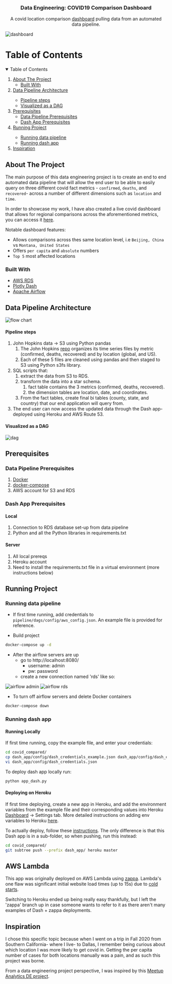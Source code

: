  
 <h3 align="center">Data Engineering: COVID19 Comparison Dashboard</h3>
<p align="center">
	A covid location comparison 
	<a href="https://dashboard.covid19compared.com/">dashboard</a>
	pulling data from an automated data pipeline.
</p>


![dashboard](./images/dashboard_screenshot.png)

# Table of Contents
<details open="open">
	<summary>Table of Contents</summary>
	<ol>
		<li>
			<a href="#about-the-project">About The Project</a>
			<ul>
				<li><a href="#built-with">Built With</a></li>
			</ul>
		</li>
		<li>
			<a href="#data-pipeline-architecture">Data Pipeline Architecture</a>
		</li>
			<ul>
				<li><a href="#pipeline-steps">Pipeline steps</a></li>
				<li><a href="#visualized-as-a-dag">Visualized as a DAG</a></li>
			</ul>
		<li>
			<a href="#prerequisites">Prerequisites</a>
			<ul>
				<li><a href="#data-pipeline-prerequisites">Data Pipeline Prerequisites</a></li>
				<li><a href="#dash-app-prerequisites">Dash App Prerequisites</a></li>
			</ul>
		</li>
		<li><a href="#running-project">Running Project</a></li>
			<ul>
				<li><a href="#running-data-pipeline">Running data pipeline</a></li>
				<li><a href="#running-dash-app">Running dash app</a></li>
			</ul>
		<li><a href="#inspiration">Inspiration</a></li>
	</ol>
</details>


## About The Project

The main purpose of this data engineering project is to create an end to end automated data pipeline that will allow the end user to be able to easily query on three different covid fact metrics - `confirmed`, `deaths`, and `recovered`- across a number of different dimensions such as `location` and `time`.

In order to showcase my work, I have also created a live covid dashboard that allows for regional comparisons across the aforementioned metrics, you can access it [here](https://dashboard.covid19compared.com).

Notable dashboard features:
- Allows comparisons across thes same location level, i.e `Beijing, China` vs `Montana, United States`
- Offers `per capita` and `absolute` numbers
- `Top 5` most affected locations

### Built With
* [AWS RDS](https://aws.amazon.com/rds/)
* [Plotly Dash](https://plotly.com/dash/)
* [Apache Airflow](https://airflow.apache.org/)

## Data Pipeline Architecture 

![flow chart](./images/flow_chart_mermaid.png)

#### Pipeline steps
1. John Hopkins data -> S3 using Python pandas  
	1. The John Hopkins [repo](https://github.com/CSSEGISandData/COVID-19/tree/master/csse_covid_19_data/csse_covid_19_time_series) organizes its time series files by metric (confirmed, deaths, recovered) and by location (global, and US).
	2. Each of these 5 files are cleaned using pandas and then staged to S3 using Python s3fs library.
2. SQL scripts that:
	1. extract the data from S3 to RDS.
	2. transform the data into a star schema.
		1. 	fact table contains the 3 metrics (confirmed, deaths, recovered).
		2. the dimension tables are location, date, and coordinates.
	3. From the fact tables, create final bi tables (county, state, and country) that our end application will query from.
3. The end user can now access the updated data through the Dash app- deployed using Heroku and AWS Route 53.

#### Visualized as a DAG

![dag](./images/dag.png)

## Prerequisites

### Data Pipeline Prerequisites
1. [Docker](https://docs.docker.com/get-docker/)
2. [docker-compose](https://docs.docker.com/compose/install/)
3. AWS account for S3 and RDS

### Dash App Prerequisites

#### Local
1. Connection to RDS database set-up from data pipeline
2. Python and all the Python libraries in requirements.txt

#### Server
1. All local prereqs
2. Heroku account
3. Need to install the requirements.txt file in a virtual environment (more instructions below)

## Running Project

### Running data pipeline
- If first time running, add credentials to `pipeline/dags/config/aws_config.json`. An example file is provided for reference.

- Build project

``` sh
docker-compose up -d
```


* After the  airflow servers are up
	- go to http://localhost:8080/
		- username: admin
		- pw: password 
	- create a new connection named 'rds' like so:

![airflow admin](./images/airflow_admin_connections.png)
![airflow rds](./images/airflow_rds.png)

- To turn off airflow servers and delete Docker containers

``` sh
docker-compose down
```

### Running dash app

#### Running Locally
If first time running, copy the example file, and enter your credentials:
``` sh
cd covid_compared/
cp dash_app/config/dash_credentials_example.json dash_app/config/dash_credentials.json
vi dash_app/config/dash_credentials.json
```

To deploy dash app locally run:
``` python
python app_dash.py
```

#### Deploying on Heroku
If first time deploying, create a new app in Heroku, and add the environment variables from the example file and their corresponding values into Heroku [Dashboard](https://dashboard.heroku.com/apps) -> Settings tab. More detailed instructions on adding env variables to Heroku [here](https://devcenter.heroku.com/articles/config-vars#using-the-heroku-dashboard).

To actually deploy, follow these [instructions](https://dash.plotly.com/deployment).
The only difference is that this Dash app is in a sub-folder, so when pushing, run this instead:
```sh
cd covid_compared/
git subtree push --prefix dash_app/ heroku master
```

## AWS Lambda
This app was originally deployed on AWS Lambda using [zappa](https://github.com/Miserlou/Zappa).
Lambda's one flaw was significant initial website load times (up to 15s) due to [cold starts](https://towardsdatascience.com/avoiding-cold-starts-on-aws-lambda-for-a-long-running-api-request-15b8194f2e01).

Switching to Heroku ended up being really easy thankfully, but I left the 'zappa' branch up in case someone wants to refer to it as there aren't many examples of Dash + zappa deployments.

## Inspiration

I chose this specific topic because when I went on a trip in Fall 2020 from Southern California- where I live- to Dallas, I remember being curious about which location I was more likely to get covid in.  Getting the per capita number of cases for both locations manually was a pain, and as such this project was borne.

From a data engineering project perspective, I was inspired by this [Meetup Analytics DE project](https://josephwibowo.github.io/Meetup_Analytics/).
